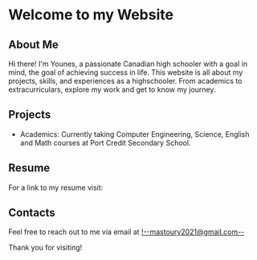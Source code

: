 # Welcome to my Website

## About Me
Hi there! I'm Younes, a passionate Canadian high schooler with a goal in mind, the goal of achieving success in life.
This website is all about my projects, skills, and experiences as a highschooler. From academics to extracurriculars, explore my work and get to know my journey.

## Projects
- Academics: Currently taking Computer Engineering, Science, English and Math courses at Port Credit Secondary School.
<!--- Lifeguard project: Well on my way to become a lifeguard. Currently done my Canadian National Lifeguard Certification and Standard First Aid (CPR C) and soon to take my Instructor's Course.-->

## Resume
For a link to my resume visit:
<!--<a href="https://view.officeapps.live.com/op/view.aspx?src=https:%2F%2Fraw.githubusercontent.com%2FYounesMastour%2FYounesMastour.github.io%2Frefs%2Fheads%2Fmain%2FYounes%2520Resume.docx&wdOrigin=BROWSELINK" target="_blank">Click here to access my resume</a>-->


## Contacts
Feel free to reach out to me via email at <!--mastoury2021@gmail.com-->

Thank you for visiting!
<!--To take off comment just delete <!-- before the comment and --> <!-- after the comment-->
